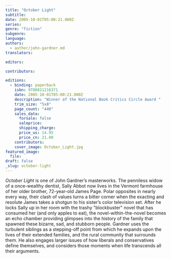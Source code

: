 ```yaml
---
title: "October Light"
subtitle:
date: 2005-10-01T05:00:21.000Z
series:
genre: "fiction"
subgenre:
language:
authors:
  - author/john-gardner.md
translators:

editors:

contributors:

editions:
  - binding: paperback
    isbn: 9780811216371
    date: 2005-10-01T05:00:21.000Z
    description: "Winner of the National Book Critics Circle Award "
    trim_size: "5x8"
    page_count: "440"
    sales_data:
      forsale: false
      saleprice:
      shipping_charge:
      price_us: 14.95
      price_cn: 21.00
    contributors:
    cover_image: October_Light.jpg
featured_image:
  file:
draft: false
_slug: october-light
---
```


_October Light_ is one of John Gardner’s masterworks. The penniless widow of a once-wealthy dentist, Sally Abbot now lives in the Vermont farmhouse of her older brother, 72-year-old James Page. Polar opposites in nearly every way, their clash of values turns a bitter corner when the exacting and resolute James takes a shotgun to his sister’s color television set. After he locks Sally up in her room with the trashy "blockbuster" novel that has consumed her (and only apples to eat), the novel-within-the-novel becomes an echo chamber providing glimpses into the history of the family that spawned these bizarre, sad, and stubborn people. Gardner uses the turbulent siblings as a stepping-off point from which he expands upon the lives of their extended families, and the rural community that surrounds them. He also engages larger issues of how liberals and conservatives define themselves, and considers those moments when life transcends all their arguments.

